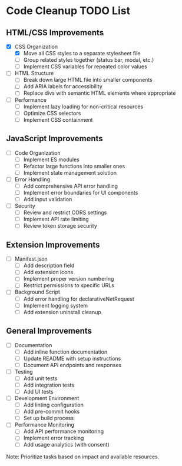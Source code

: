 # Code Cleanup TODO List

## HTML/CSS Improvements
- [x] CSS Organization
  - [x] Move all CSS styles to a separate stylesheet file
  - [ ] Group related styles together (status bar, modal, etc.)
  - [ ] Implement CSS variables for repeated color values

- [ ] HTML Structure
  - [ ] Break down large HTML file into smaller components
  - [ ] Add ARIA labels for accessibility
  - [ ] Replace divs with semantic HTML elements where appropriate

- [ ] Performance
  - [ ] Implement lazy loading for non-critical resources
  - [ ] Optimize CSS selectors
  - [ ] Implement CSS containment

## JavaScript Improvements
- [ ] Code Organization
  - [ ] Implement ES modules
  - [ ] Refactor large functions into smaller ones
  - [ ] Implement state management solution

- [ ] Error Handling
  - [ ] Add comprehensive API error handling
  - [ ] Implement error boundaries for UI components
  - [ ] Add input validation

- [ ] Security
  - [ ] Review and restrict CORS settings
  - [ ] Implement API rate limiting
  - [ ] Review token storage security

## Extension Improvements
- [ ] Manifest.json
  - [ ] Add description field
  - [ ] Add extension icons
  - [ ] Implement proper version numbering
  - [ ] Restrict permissions to specific URLs

- [ ] Background Script
  - [ ] Add error handling for declarativeNetRequest
  - [ ] Implement logging system
  - [ ] Add extension uninstall cleanup

## General Improvements
- [ ] Documentation
  - [ ] Add inline function documentation
  - [ ] Update README with setup instructions
  - [ ] Document API endpoints and responses

- [ ] Testing
  - [ ] Add unit tests
  - [ ] Add integration tests
  - [ ] Add UI tests

- [ ] Development Environment
  - [ ] Add linting configuration
  - [ ] Add pre-commit hooks
  - [ ] Set up build process

- [ ] Performance Monitoring
  - [ ] Add API performance monitoring
  - [ ] Implement error tracking
  - [ ] Add usage analytics (with consent)

Note: Prioritize tasks based on impact and available resources. 